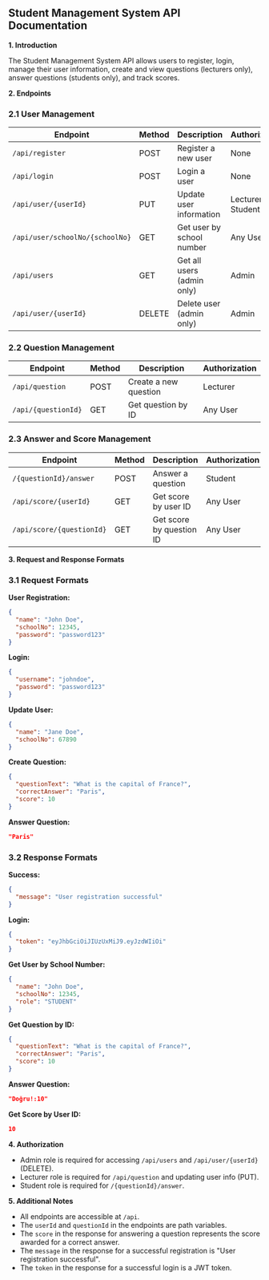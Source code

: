 ## Student Management System API Documentation

**1. Introduction**

The Student Management System API allows users to register, login, manage their user information, create and view questions (lecturers only), answer questions (students only), and track scores.

**2. Endpoints**

### 2.1 User Management

| Endpoint | Method | Description | Authorization |
|---|---|---|---|
| `/api/register` | POST | Register a new user | None |
| `/api/login` | POST | Login a user | None |
| `/api/user/{userId}` | PUT | Update user information | Lecturer or Student |
| `/api/user/schoolNo/{schoolNo}` | GET | Get user by school number | Any User |
| `/api/users` | GET | Get all users (admin only) | Admin |
| `/api/user/{userId}` | DELETE | Delete user (admin only) | Admin |

### 2.2 Question Management

| Endpoint | Method | Description | Authorization |
|---|---|---|---|
| `/api/question` | POST | Create a new question | Lecturer |
| `/api/{questionId}` | GET | Get question by ID | Any User |

### 2.3 Answer and Score Management

| Endpoint | Method | Description | Authorization |
|---|---|---|---|
| `/{questionId}/answer` | POST | Answer a question | Student |
| `/api/score/{userId}` | GET | Get score by user ID | Any User |
| `/api/score/{questionId}` | GET | Get score by question ID | Any User |

**3. Request and Response Formats**

### 3.1 Request Formats

**User Registration:**

```json
{
  "name": "John Doe",
  "schoolNo": 12345,
  "password": "password123"
}
```

**Login:**

```json
{
  "username": "johndoe",
  "password": "password123"
}
```

**Update User:**

```json
{
  "name": "Jane Doe",
  "schoolNo": 67890
}
```

**Create Question:**

```json
{
  "questionText": "What is the capital of France?",
  "correctAnswer": "Paris",
  "score": 10
}
```

**Answer Question:**

```json
"Paris"
```

### 3.2 Response Formats

**Success:**

```json
{
  "message": "User registration successful"
}
```

**Login:**

```json
{
  "token": "eyJhbGciOiJIUzUxMiJ9.eyJzdWIiOi"
}
```

**Get User by School Number:**

```json
{
  "name": "John Doe",
  "schoolNo": 12345,
  "role": "STUDENT"
}
```

**Get Question by ID:**

```json
{
  "questionText": "What is the capital of France?",
  "correctAnswer": "Paris",
  "score": 10
}
```

**Answer Question:**

```json
"Doğru!:10"
```

**Get Score by User ID:**

```json
10
```

**4. Authorization**

* Admin role is required for accessing `/api/users` and `/api/user/{userId}` (DELETE).
* Lecturer role is required for `/api/question` and updating user info (PUT).
* Student role is required for `/{questionId}/answer`.

**5. Additional Notes**

* All endpoints are accessible at `/api`.
* The `userId` and `questionId` in the endpoints are path variables.
* The `score` in the response for answering a question represents the score awarded for a correct answer.
* The `message` in the response for a successful registration is "User registration successful".
* The `token` in the response for a successful login is a JWT token.

 
